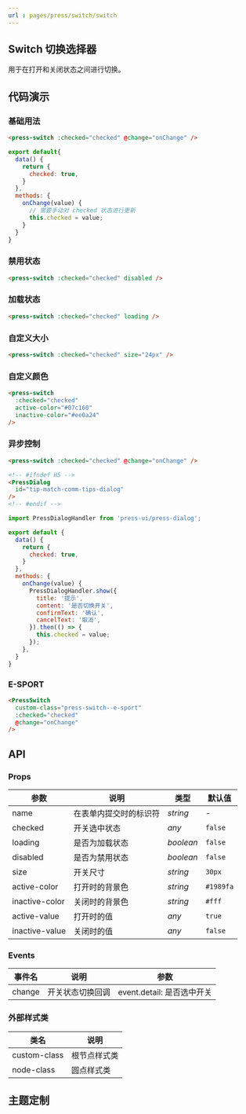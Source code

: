 ```yaml
---
url : pages/press/switch/switch
---
```


## Switch 切换选择器


用于在打开和关闭状态之间进行切换。

## 代码演示

### 基础用法

```html
<press-switch :checked="checked" @change="onChange" />
```

```javascript
export default{
  data() {
    return {
      checked: true,
    }
  },
  methods: {
    onChange(value) {
      // 需要手动对 checked 状态进行更新
      this.checked = value;
    }
  }
}
```

### 禁用状态

```html
<press-switch :checked="checked" disabled />
```

### 加载状态

```html
<press-switch :checked="checked" loading />
```

### 自定义大小

```html
<press-switch :checked="checked" size="24px" />
```

### 自定义颜色

```html
<press-switch
  :checked="checked"
  active-color="#07c160"
  inactive-color="#ee0a24"
/>
```

### 异步控制

```html
<press-switch :checked="checked" @change="onChange" />

<!-- #ifndef H5 -->
<PressDialog
  id="tip-match-comm-tips-dialog"
/>
<!-- #endif -->
```

```js
import PressDialogHandler from 'press-ui/press-dialog';

export default {
  data() {
    return {
      checked: true,
    }
  },
  methods: {
    onChange(value) {
      PressDialogHandler.show({
        title: '提示',
        content: '是否切换开关',
        confirmText: '确认',
        cancelText: '取消',
      }).then(() => {
        this.checked = value;
      });
    },
  }
}
```

### E-SPORT

```html
<PressSwitch
  custom-class="press-switch--e-sport"
  :checked="checked"
  @change="onChange"
/>
```

## API

### Props

| 参数           | 说明                   | 类型      | 默认值    |
| -------------- | ---------------------- | --------- | --------- |
| name           | 在表单内提交时的标识符 | _string_  | -         |
| checked        | 开关选中状态           | _any_     | `false`   |
| loading        | 是否为加载状态         | _boolean_ | `false`   |
| disabled       | 是否为禁用状态         | _boolean_ | `false`   |
| size           | 开关尺寸               | _string_  | `30px`    |
| active-color   | 打开时的背景色         | _string_  | `#1989fa` |
| inactive-color | 关闭时的背景色         | _string_  | `#fff`    |
| active-value   | 打开时的值             | _any_     | `true`    |
| inactive-value | 关闭时的值             | _any_     | `false`   |

### Events

| 事件名 | 说明             | 参数                       |
| ------ | ---------------- | -------------------------- |
| change | 开关状态切换回调 | event.detail: 是否选中开关 |

### 外部样式类

| 类名         | 说明         |
| ------------ | ------------ |
| custom-class | 根节点样式类 |
| node-class   | 圆点样式类   |

## 主题定制

<theme-config />